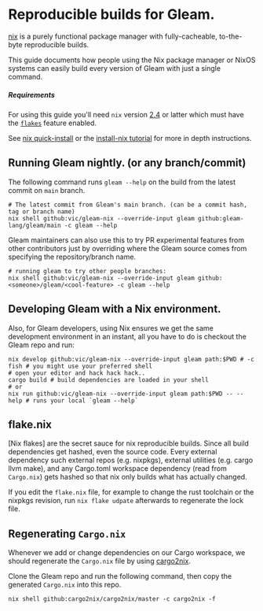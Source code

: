 # Reproducible builds for Gleam.

[nix](https://nixos.org/) is a purely functional package manager with
fully-cacheable, to-the-byte reproducible builds. 

This guide documents how people using the Nix package manager or 
NixOS systems can easily build every version of Gleam with just
a single command.

##### Requirements

For using this guide you'll need `nix` version [2.4](https://discourse.nixos.org/t/nix-2-4-released/15822)
or latter which must have the [`flakes`](https://nixos.wiki/wiki/Flakes) feature enabled.

See [nix quick-install](https://nixos.org/download.html) or the [install-nix tutorial](https://nix.dev/tutorials/install-nix)
for more in depth instructions.

## Running Gleam nightly. (or any branch/commit)

The following command runs `gleam --help` on the build from
the latest commit on `main` branch.

```shell
# The latest commit from Gleam's main branch. (can be a commit hash, tag or branch name)
nix shell github:vic/gleam-nix --override-input gleam github:gleam-lang/gleam/main -c gleam --help
```

Gleam maintainers can also use this to try PR experimental features
from other contributors just by overriding where the Gleam source
comes from specifying the repository/branch name.

```shell
# running gleam to try other people branches:
nix shell github:vic/gleam-nix --override-input gleam github:<someone>/gleam/<cool-feature> -c gleam --help
```

## Developing Gleam with a Nix environment.

Also, for Gleam developers, using Nix ensures we get the same
development environment in an instant, all you have to do is
checkout the Gleam repo and run:

```shell
nix develop github:vic/gleam-nix --override-input gleam path:$PWD # -c fish # you might use your preferred shell
# open your editor and hack hack hack..
cargo build # build dependencies are loaded in your shell
# or 
nix run github:vic/gleam-nix --override-input gleam path:$PWD -- --help # runs your local `gleam --help`
```

## flake.nix

[Nix flakes] are the secret sauce for nix reproducible builds.
Since all build dependencies get hashed, even the source code.
Every external dependency such external repos (e.g. nixpkgs), 
external utilities (e.g. cargo llvm make), and any Cargo.toml
workspace dependency (read from `Cargo.nix`) gets hashed so that
nix only builds what has actually changed.

If you edit the `flake.nix` file, for example to change the rust
toolchain or the nixpkgs revision, run `nix flake udpate` afterwards
to regenerate the lock file.

## Regenerating `Cargo.nix`

Whenever we add or change dependencies on our Cargo workspace, we should
regenerate the `Cargo.nix` file by using [cargo2nix](https://github.com/cargo2nix/cargo2nix).

Clone the Gleam repo and run the following command, then copy the generated
`Cargo.nix` into this repo.

```shell
nix shell github:cargo2nix/cargo2nix/master -c cargo2nix -f
```
